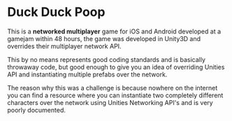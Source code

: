 # Duck Duck Poop

This is a **networked multiplayer** game for iOS and Android developed at a gamejam within 48 hours, the game was developed in Unity3D and overrides their multiplayer network API.

This by no means represents good coding standards and is basically throwaway code, but good enough to give you an idea of overriding Unities API and instantiating multiple prefabs over the network. 

The reason why this was a challenge is because nowhere on the internet you can find a resource where you can instantiate two completely different characters over the network using Unities Networking API's and is very poorly documented. 
